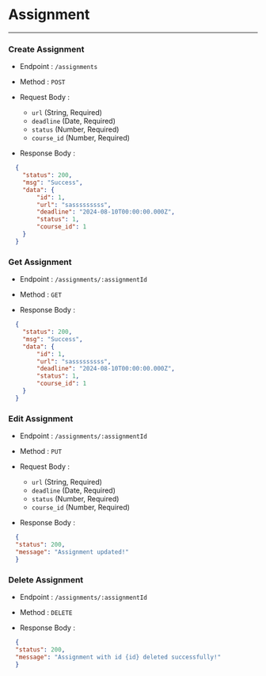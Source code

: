 # Assignment

---

### Create Assignment

* Endpoint : `/assignments`
* Method : `POST`
* Request Body :
  - `url` (String, Required)
  - `deadline` (Date, Required)
  - `status` (Number, Required)
  - `course_id` (Number, Required)

* Response Body :

```json
  {
    "status": 200,
    "msg": "Success",
    "data": {
        "id": 1,
        "url": "sasssssssss",
        "deadline": "2024-08-10T00:00:00.000Z",
        "status": 1,
        "course_id": 1
    }
  }
```

### Get Assignment

* Endpoint : `/assignments/:assignmentId`
* Method : `GET`

* Response Body :

```json
  {
    "status": 200,
    "msg": "Success",
    "data": {
        "id": 1,
        "url": "sasssssssss",
        "deadline": "2024-08-10T00:00:00.000Z",
        "status": 1,
        "course_id": 1
    }
  }
```

### Edit Assignment

* Endpoint : `/assignments/:assignmentId`
* Method : `PUT`
* Request Body :
  - `url` (String, Required)
  - `deadline` (Date, Required)
  - `status` (Number, Required)
  - `course_id` (Number, Required)

* Response Body :

```json
  {
  "status": 200,
  "message": "Assignment updated!"
  }
```

### Delete Assignment

* Endpoint : `/assignments/:assignmentId`
* Method : `DELETE`

* Response Body :

```json
  {
  "status": 200,
  "message": "Assignment with id {id} deleted successfully!"
  }
```